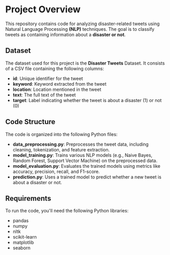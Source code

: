 # Project Overview
This repository contains code for analyzing disaster-related tweets using Natural Language Processing **(NLP)** techniques. The goal is to classify tweets as containing information about a **disaster or not**.

## Dataset
The dataset used for this project is the **Disaster Tweets** Dataset. It consists of a CSV file containing the following columns:

- **id**: Unique identifier for the tweet
- **keyword**: Keyword extracted from the tweet
- **location**: Location mentioned in the tweet
- **text**: The full text of the tweet
- **target**: Label indicating whether the tweet is about a disaster (1) or not (0)

## Code Structure
The code is organized into the following Python files:

- **data_preprocessing.py**: Preprocesses the tweet data, including cleaning, tokenization, and feature extraction.
- **model_training.py**: Trains various NLP models (e.g., Naive Bayes, Random Forest, Support Vector Machine) on the preprocessed data.
- **model_evaluation.py**: Evaluates the trained models using metrics like accuracy, precision, recall, and F1-score.
- **prediction.py**: Uses a trained model to predict whether a new tweet is about a disaster or not.

## Requirements
To run the code, you'll need the following Python libraries:

- pandas
- numpy
- nltk
- scikit-learn
- matplotlib
- seaborn

